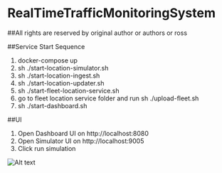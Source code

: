 # RealTimeTrafficMonitoringSystem
##All rights are reserved by original author or authors or ross

##Service Start Sequence
1. docker-compose up
3. sh ./start-location-simulator.sh
4. sh ./start-location-ingest.sh
5. sh ./start-location-updater.sh
6. sh ./start-fleet-location-service.sh
7. go to fleet location service folder and run sh ./upload-fleet.sh
8. sh ./start-dashboard.sh

##UI
1. Open Dashboard UI on http://localhost:8080
2. Open Simulator UI on http://localhost:9005
3. Click run simulation

![Alt text](https://raw.githubusercontent.com/Caden94/RealTimeTrafficMonitoringSystem/master/rtms_architecture.png "System Architecture")
